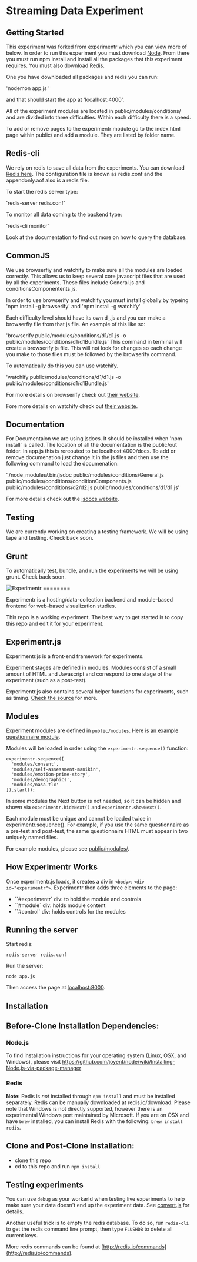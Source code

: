 Streaming Data Experiment 
=========================


Getting Started
--------------

This experiment was forked from experimentr which you can view more of below.
In order to run this experiment you must download [Node](https://github.com/codementum/experimentr/blob/master/public/experimentr.js). 
From there you must run npm install and install all the packages that this experiment requires.
You must also download Redis. 


One you have downloaded all packages and redis you can run: 

'nodemon app.js '

and that should start the app at 'localhost:4000'. 

All of the experiment modules are located in public/modules/conditions/ and are divided into three difficulties. Within each difficulty there is a speed. 

To add or remove pages to the experimentr module go to the index.html page within public/ and add a module. They are listed by folder name. 


 Redis-cli
----------
We rely on redis to save all data from the experiments.  You can download [Redis here](http://redis.io/download). The configuration file is known as redis.conf and the appendonly.aof also is a redis file. 

To start the redis server type: 

'redis-server redis.conf'

To monitor all data coming to the backend type:

'redis-cli monitor'

Look at the documentation to find out more on how to query the database. 


CommonJS
------------

We use browserfiy and watchify to make sure all the modules are loaded correctly. This allows us to keep several core javascript files that are used by all the experiments. These files include General.js and conditionsComponentents.js.

In order to use browserify and watchify you must install globally by typeing 'npm install -g browserify' and 'npm install -g watchify'

Each difficulty level should have its own d_.js and you can make a browserfiy file from that js file. 
An example of this like so: 

'browserify public/modules/conditions/d1/d1.js -o public/modules/conditions/d1/d1Bundle.js'
This command in terminal will create a browserify js file. This will not look for changes so each change you make to those files must be followed by the browserify command. 

To automatically do this you can use watchify. 

'watchify public/modules/conditions/d1/d1.js -o public/modules/conditions/d1/d1Bundle.js'

For more details on browserify check out [their website](http://browserify.org/).

Fore more details on watchify check out [their website](https://github.com/substack/watchify).

Documentation
-------------
For Documentaion we are using jsdocs. It should be installed when 'npm install' is called. The location of all the documentation is the public/out folder. In app.js this is rereouted to be localhost:4000/docs. To add or remove documenation just change it in the js files and then use the following command to load the documenation:

'./node_modules/.bin/jsdoc public/modules/conditions/General.js public/modules/conditions/conditionComponents.js public/modules/conditions/d2/d2.js public/modules/conditions/d1/d1.js'


For more details check out the [jsdocs website](http://usejsdoc.org/). 

Testing
-------------
We are currently working on creating a testing framework. We will be using tape and testling. Check back soon. 

Grunt
------------
To automatically test, bundle, and run the experiments we will be using grunt. Check back soon. 


<img src="https://raw.github.com/codementum/experimentr/master/experimentr-logo.png" title="Experimentr" alt="Experimentr" />
========

Experimentr is a hosting/data-collection backend and module-based frontend for web-based visualization studies.

This repo is a working experiment. The best way to get started is to copy this repo and edit it for your experiment.

Experimentr.js
-------

Experimentr.js is a front-end framework for experiments.

Experiment stages are defined in modules.
Modules consist of a small amount of HTML and Javascript and correspond to one stage of the experiment (such as a post-test).

Experimentr.js also contains several helper functions for experiments, such as timing.
[Check the source](https://github.com/codementum/experimentr/blob/master/public/experimentr.js) for more.

Modules
-------
Experiment modules are defined in `public/modules`.
Here is [an example questionnaire module](https://github.com/codementum/experimentr/blob/master/public/modules/nasa-tlx/).

Modules will be loaded in order using the `experimentr.sequence()` function:

    experimentr.sequence([
      'modules/consent',
      'modules/self-assessment-manikin',
      'modules/emotion-prime-story',
      'modules/demographics',
      'modules/nasa-tlx'
    ]).start();

In some modules the Next button is not needed, so it can be hidden and shown via `experimentr.hideNext()` and `experimentr.showNext()`.

Each module must be unique and cannot be loaded twice in experimentr.sequence().
For example, if you use the same questionnaire as a pre-test and post-test, the same questionnaire HTML must appear in two uniquely named files. 

For example modules, please see [public/modules/](https://github.com/codementum/experimentr/blob/master/public/modules/). 

How Experimentr Works
---
Once experimentr.js loads, it creates a div in `<body>`: `<div id="experimentr">`.
Experimentr then adds three elements to the page:

- ``#experimentr` div: to hold the module and controls
- ``#module` div: holds module content
- ``#control` div: holds controls for the modules

Running the server
--------

Start redis:

    redis-server redis.conf

Run the server:

    node app.js

Then access the page at [localhost:8000](http://localhost:8000).

Installation
-------
## Before-Clone Installation Dependencies:
### Node.js
To find installation instructions for your operating system (Linux, OSX, and Windows), please visit https://github.com/joyent/node/wiki/Installing-Node.js-via-package-manager
### Redis
**Note:** Redis is _not_ installed through `npm install` and must be installed separately.
Redis can be manually downloaded at redis.io/download. Please note that Windows is not directly supported, however there is an experimental Windows port maintained by Microsoft. If you are on OSX and have `brew` installed, you can install Redis with the following: `brew install redis`.

## Clone and Post-Clone Installation:
- clone this repo
- cd to this repo and run `npm install`

Testing experiments
-------

You can use `debug` as your workerId when testing live experiments to help make sure your data doesn't end up the experiment data.
See [convert.js](https://github.com/codementum/experimentr/blob/master/analysis/src/convert.js#L24) for details.

Another useful trick is to empty the redis database. To do so, run `redis-cli` to get the redis command line prompt, then type `FLUSHDB` to delete all current keys.

More redis commands can be found at [http://redis.io/commands](http://redis.io/commands).
